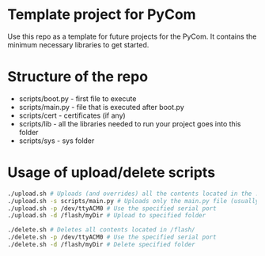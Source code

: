 # Template project for PyCom
Use this repo as a template for future projects for the PyCom. It contains the minimum necessary libraries to get started.

# Structure of the repo
* scripts/boot.py - first file to execute
* scripts/main.py - file that is executed after boot.py
* scripts/cert - certificates (if any)
* scripts/lib - all the libraries needed to run your project goes into this folder
* scripts/sys - sys folder


# Usage of upload/delete scripts
```bash
./upload.sh # Uploads (and overrides) all the contents located in the ./scripts folder
./upload.sh -s scripts/main.py # Uploads only the main.py file (usually this is handy when you want to upload only your main program)
./upload.sh -p /dev/ttyACM0 # Use the specified serial port
./upload.sh -d /flash/myDir # Upload to specified folder
```

```bash
./delete.sh # Deletes all contents located in /flash/
./delete.sh -p /dev/ttyACM0 # Use the specified serial port
./delete.sh -d /flash/myDir # Delete specified folder
```
